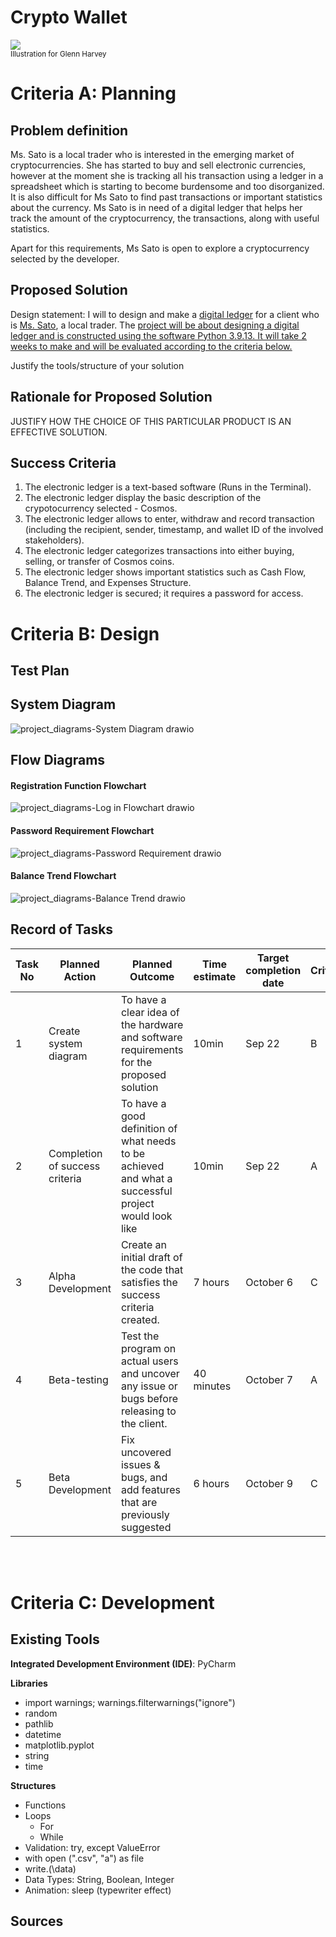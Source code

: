 # Crypto Wallet

![](22ROOSE-master768.gif)  
<sub>Illustration for Glenn Harvey</sub>

# Criteria A: Planning

## Problem definition

Ms. Sato is a local trader who is interested in the emerging market of cryptocurrencies. She has started to buy and sell electronic currencies, however at the moment she is tracking all his transaction using a ledger in a spreadsheet which is starting to become burdensome and too disorganized. It is also difficult for Ms Sato to find past transactions or important statistics about the currency. Ms Sato is in need of a digital ledger that helps her track the amount of the cryptocurrency, the transactions, along with useful statistics. 

Apart for this requirements, Ms Sato is open to explore a cryptocurrency selected by the developer.

## Proposed Solution

Design statement:
I will to design and make a <ins>digital ledger</ins> for a client who is <ins>Ms. Sato</ins>, a local trader. The <ins>project</project> will be about <ins>designing a digital ledger</a> and is constructed using the software <ins>Python 3.9.13</ins>. It will take <ins>2 weeks</ins> to make and will be evaluated according to the criteria below.

Justify the tools/structure of your solution

## Rationale for Proposed Solution
JUSTIFY HOW THE CHOICE OF THIS PARTICULAR PRODUCT IS AN EFFECTIVE SOLUTION.

## Success Criteria
1. The electronic ledger is a text-based software (Runs in the Terminal).
2. The electronic ledger display the basic description of the crypotocurrency selected - Cosmos.
3. The electronic ledger allows to enter, withdraw and record transaction (including the recipient, sender, timestamp, and wallet ID of the involved stakeholders).
4. The electronic ledger categorizes transactions into either buying, selling, or transfer of Cosmos coins.
6. The electronic ledger shows important statistics such as Cash Flow, Balance Trend, and Expenses Structure.
7. The electronic ledger is secured; it requires a password for access.



# Criteria B: Design

## Test Plan
 

## System Diagram
![project_diagrams-System Diagram drawio](https://user-images.githubusercontent.com/113817801/194740842-3a772d67-ff86-456d-8a38-1af79ebbaff7.png)


## Flow Diagrams
#### Registration Function Flowchart

![project_diagrams-Log in Flowchart drawio](https://user-images.githubusercontent.com/113817801/194741830-c2aa6430-7bc3-491f-abb9-1f54f4d03d70.png)

#### Password Requirement Flowchart
![project_diagrams-Password Requirement drawio](https://user-images.githubusercontent.com/113817801/194742633-7faf7f34-802e-4049-b22a-ece8b5801ed0.png)

#### Balance Trend Flowchart
![project_diagrams-Balance Trend drawio](https://user-images.githubusercontent.com/113817801/194742862-6da6bfcd-9f01-495a-9ab7-729f251cc8ab.png)



## Record of Tasks
| Task No | Planned Action                                                | Planned Outcome                                                                                                 | Time estimate | Target completion date | Criterion |
|---------|---------------------------------------------------------------|-----------------------------------------------------------------------------------------------------------------|---------------|------------------------|-----------|
| 1       | Create system diagram                                         | To have a clear idea of the hardware and software requirements for the proposed solution                        | 10min         | Sep 22                | B         |
| 2       | Completion of success criteria                                         | To have a good definition of what needs to be achieved and what a successful project would look like                        | 10min         | Sep 22               | A         |
| 3       | Alpha Development                                         | Create an initial draft of the code that satisfies the success criteria created.                        | 7 hours         | October 6               | C         |
| 4       | Beta-testing                                         | Test the program on actual users and uncover any issue or bugs before releasing to the client.                        | 40 minutes         | October 7               | A         |
| 5       | Beta Development                                        | Fix uncovered issues & bugs, and add features that are previously suggested                       | 6 hours         | October 9               | C         |


<br></br>


# Criteria C: Development
## Existing Tools
**Integrated Development Environment (IDE)**: PyCharm


**Libraries**
* import warnings; warnings.filterwarnings("ignore")
* random
* pathlib
* datetime
* matplotlib.pyplot
* string
* time


**Structures**
* Functions
* Loops
    * For
    * While
* Validation: try, except ValueError
* with open ("\.csv", "a") as file
* write.(\data)
* Data Types: String, Boolean, Integer
* Animation: sleep (typewriter effect)


## Sources

